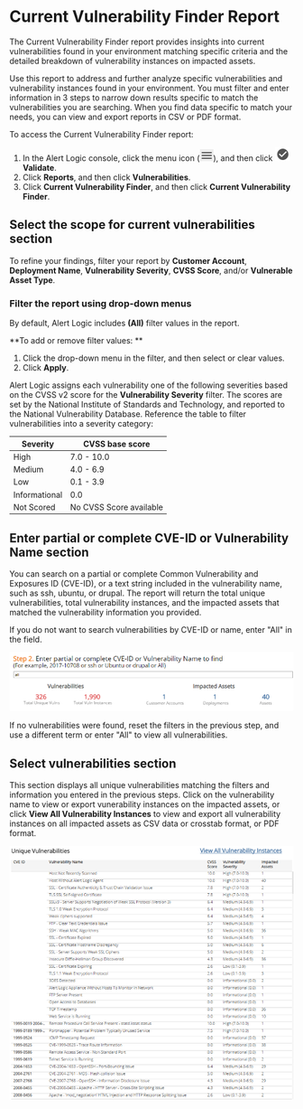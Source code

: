 # Current Vulnerability Finder Report

The Current Vulnerability Finder report provides insights into current vulnerabilities found in your environment matching specific criteria and the detailed breakdown of vulnerability instances on impacted assets.

Use this report to address and further analyze  specific vulnerabilities and vulnerability instances found in your environment. You must filter and enter information in 3 steps to narrow down results specific to match the vulnerabilities you are searching. When you find data specific to match your needs, you can view and export reports in CSV or PDF format.

To access the Current Vulnerability Finder report:

1. In the Alert Logic console, click the menu icon (![](../../../Resources/Images/dashboard/menu-icon.png)), and then click ![](../../../Resources/Images/dashboard/validate-icon.png)**Validate**.
2. Click **Reports**, and then click **Vulnerabilities**.
3. Click **Current Vulnerability Finder**, and then click **Current Vulnerability Finder**.

## Select the scope for current vulnerabilities section

To refine your findings, filter your report by **Customer Account**, **Deployment Name**, **Vulnerability Severity**, **CVSS Score**, and/or **Vulnerable Asset Type**.

### Filter the report using drop-down menus

By default, Alert Logic includes **(All)** filter values in the report.

**To add or remove filter values: **

1. Click the drop-down menu in the filter, and then select or clear values.
2. Click **Apply**.

Alert Logic assigns each vulnerability one of the following severities based on the CVSS v2 score for the **Vulnerability Severity** filter. The scores are set by the National Institute of Standards and Technology, and reported to the National Vulnerability Database. Reference the table to filter vulnerabilities into a severity category:

| Severity | CVSS base score |
|---|---|
| High | 7.0 - 10.0 |
| Medium | 4.0 - 6.9 |
| Low | 0.1 - 3.9 |
| Informational | 0.0 |
| Not Scored | No CVSS Score available |

## Enter partial or complete CVE-ID or Vulnerability Name section

You can search on a partial or complete Common Vulnerability and Exposures ID (CVE-ID), or a text string included in the vulnerability name, such as ssh, ubuntu, or drupal. The report will return the total unique vulnerabilities, total vulnerability instances, and the impacted assets that matched the vulnerability information you provided.

If you do not want to search vulnerabilities by CVE-ID or name, enter "All" in the field.

![](../../../Resources/Images/Reports/vulnerability-finder/step2.png)

If no vulnerabilities were found, reset the filters in the previous step, and use a different term or enter "All" to view all vulnerabilities.

## Select vulnerabilities section

This section displays all unique vulnerabilities matching the filters and information you entered in the previous steps. Click on the vulnerability name to view or export vunerability instances on the impacted assets, or click **View All Vulnerability Instances** to view and export all vulnerability instances on all impacted assets as CSV data or crosstab format, or PDF format.

![](../../../Resources/Images/Reports/vulnerability-finder/results.png)

